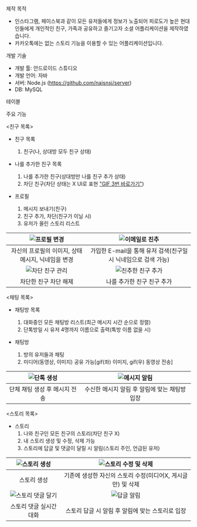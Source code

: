 제작 목적
  * 인스타그램, 페이스북과 같이 모든 유저들에게 정보가 노출되어 피로도가 높은 현대인들에게 개인적인 친구, 가족과 공유하고 즐기고자 소셜 어플리케이션을 제작하였습니다.
  *  카카오톡에는 없는 스토리 기능을 이용할 수 있는 어플리케이션입니다.

개발 기술
  * 개발 툴: 안드로이드 스튜디오
  * 개발 언어: 자바
  * 서버: Node.js (https://github.com/najsnsj/server)
  * DB: MySQL

테이블

주요 기능

<친구 목록>
 * 친구 목록
   1. 친구(나, 상대방 모두 친구 상태)

 * 나를 추가한 친구 목록
   1. 나를 추가한 친구(상대방만 나를 친구 추가 상태)
   2. 차단 친구(차단 상태는 X UI로 표현 ["GIF 3번 바로가기"](#차단-친구-관리))

 * 프로필
   1. 메시지 보내기(친구)
   2. 친구 추가, 차단(친구가 이닐 시)
   3. 유저가 올린 스토리 리스트

| ![프로필 변경](https://github.com/user-attachments/assets/a0e30770-3ed0-4b8f-950c-1d0097a50a80) | ![이메일로 친추](https://github.com/user-attachments/assets/51f467a4-a094-4b3e-879e-991252442e49) |
|:----------------------------------------------:|:----------------------------------------------:|
| 자신의 프로필의 이미지, 상태메시지, 닉네임을 변경 | 가입한 E-mail을 통해 유저 검색(친구일 시 닉네임으로 검색 가능) |
| <a id="차단-친구-관리"></a>![차단 친구 관리](https://github.com/user-attachments/assets/1d61a347-8f0d-482a-a5e6-8d6a3e0da9cc) | ![친추한 친구 추가](https://github.com/user-attachments/assets/567bd807-4cb8-40b4-85f7-1233bddcdcf7) |
| 차단한 친구 차단 해제 | 나를 추가한 친구 친구 추가 |

<채팅 목록>
 * 채팅방 목록
    1. 대화중인 모든 채팅방 리스트(최근 메시지 시간 순으로 정렬)
    2. 단톡방일 시 유저 4명까지 이름으로 출력(톡방 이름 없을 시)
      
 * 채팅방
    1. 방의 유저들과 채팅
    2. 미디어(동영상, 이미지) 공유 가능[gif(좌) 이미지, gif(우) 동영상 전송]

| ![단톡 생성](https://github.com/user-attachments/assets/44c1d724-4c38-4569-8016-25f6acd4cb31) | ![메시지 알림](https://github.com/user-attachments/assets/9bedd2ee-6fc2-4b7a-b6c6-f7ec43ba1d5f) |
|:----------------------------------------------:|:----------------------------------------------:|
| 단체 채팅 생성 후 메시지 전송 | 수신한 메시지 알림 후 알림에 맞는 채팅방 입장 |

 <스토리 목록>
  * 스토리
    1. 나와 친구인 모든 친구의 스토리(차단 친구 X)
    2. 내 스토리 생성 및 수정, 삭제 가능
    3. 스토리에 답글 및 댓글이 달릴 시 알림(스토리 주인, 언급된 유저)   

| ![스토리 생성](https://github.com/user-attachments/assets/5904774f-6a4b-4c9e-9046-daa619924351) | ![스토리 수정 및 삭제](https://github.com/user-attachments/assets/9a285c84-833a-422e-a6e6-80f3efc8e243) |
|:----------------------------------------------:|:----------------------------------------------:|
| 스토리 생성 | 기존에 생성한 자신의 스토리 수정(미디어X, 게시글만) 및 삭제 |
| ![스토리 댓글 달기](https://github.com/user-attachments/assets/25fb2055-3024-45d6-bdf5-da50dbce7b5d) | ![답글 알림](https://github.com/user-attachments/assets/21c4ebe8-118d-41ab-967f-065a6cdde5ba) |
| 스토리 댓글 실시간 대화 | 스토리 답글 시 알림 후 알림에 맞는 스토리로 입장 |
